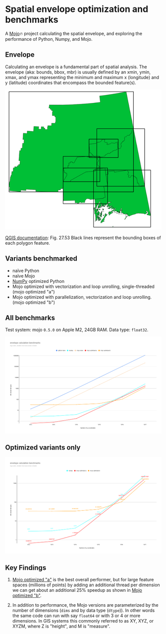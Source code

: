 # Spatial envelope optimization and benchmarks

A [Mojo](https://github.com/modularml/mojo)🔥 project calculating the spatial envelope, and exploring the
performance of Python, Numpy, and Mojo.

## Envelope

Calculating an envelope is a fundamental part of spatial analysis. The envelope
(aka: bounds, bbox, mbr) is usually defined by an xmin, ymin, xmax, and ymax
representing the minimum and maximum x (longitude) and y (latitude) coordinates
that encompass the bounded feature(s).


![bounding box](./docs/img/bounding_box.png)

[QGIS documentation](https://docs.qgis.org/3.28/en/docs/user_manual/processing_algs/qgis/vectorgeometry.html#bounding-boxes): Fig. 27.53 Black lines represent the bounding boxes of each polygon feature.

## Variants benchmarked

- naïve Python
- naïve Mojo
- [NumPy](https://numpy.org/) optimized Python
- Mojo optimized with vectorization and loop unrolling, single-threaded (mojo optimized "a")
- Mojo optimized with parallelization, vectorization and loop unrolling. (mojo optimized "b")

## All benchmarks

Test system: mojo `0.5.0` on Apple M2, 24GB RAM. Data type: `float32`.

![overall benchmarks](./docs/img/benchmarks-1.png)

## Optimized variants only

![optimized benchmarks](./docs/img/benchmarks-2.png)

## Key Findings

1. [Mojo optimized "a"](./mojo_impl/optimized_a.mojo) is the best overall
performer, but for large feature spaces (millions of points) by adding an
additional thread per dimension we can get about an additional 25% speedup as
shown in [Mojo optimized "b"](./mojo_impl/optimized_b.mojo).

2. In addition to performance, the Mojo versions are parameterized by the
number of dimensions (`dims` and by data type (`dtype`)). In other words the
same code can run with say `float64` or with 3 or 4 or more dimensions. In GIS
systems this commonly referred to as XY, XYZ, or XYZM, where Z is "height", and
M is "measure".
